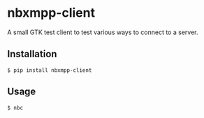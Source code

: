 # nbxmpp-client

A small GTK test client to test various ways to connect to a server.


## Installation

	$ pip install nbxmpp-client


## Usage

	$ nbc
